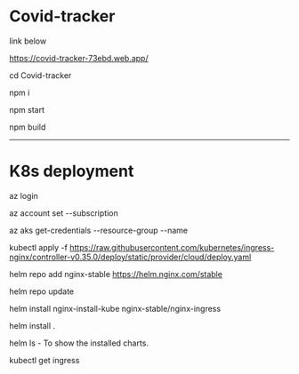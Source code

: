 # Covid-tracker

link below

https://covid-tracker-73ebd.web.app/

cd Covid-tracker

npm i

npm start

npm build

---

# K8s deployment

az login

az account set --subscription <subscription id>

az aks get-credentials --resource-group <resource group name>--name <kubernetes service name>

kubectl apply -f https://raw.githubusercontent.com/kubernetes/ingress-nginx/controller-v0.35.0/deploy/static/provider/cloud/deploy.yaml

helm repo add nginx-stable https://helm.nginx.com/stable

helm repo update

helm install nginx-install-kube nginx-stable/nginx-ingress

helm install <some name for your app> .

helm ls - To show the installed charts.

kubectl get ingress

